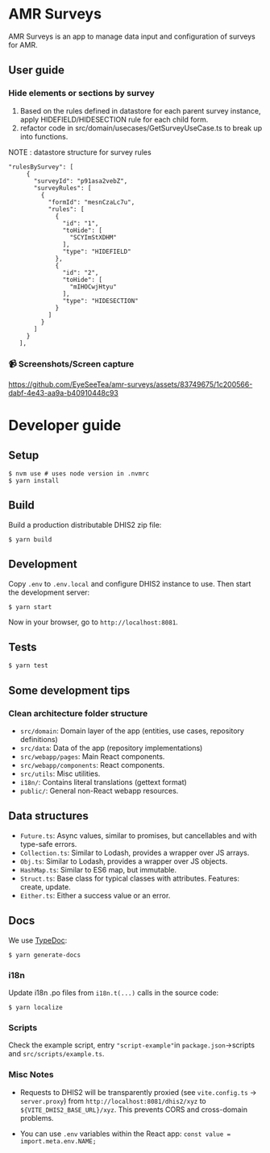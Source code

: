# AMR Surveys
AMR Surveys is an app to manage data input and configuration of surveys for AMR.

## User guide

### Hide elements or sections by survey
1. Based on the rules defined in datastore for each parent survey instance, apply HIDEFIELD/HIDESECTION rule for each child form.
2. refactor code in src/domain/usecases/GetSurveyUseCase.ts to break up into functions.

NOTE : datastore structure for survey rules
 ```
"rulesBySurvey": [
      {
        "surveyId": "p91asa2vebZ",
        "surveyRules": [
          {
            "formId": "mesnCzaLc7u",
            "rules": [
              {
                "id": "1",
                "toHide": [
                  "SCYImStXDHM"
                ],
                "type": "HIDEFIELD"
              },
              {
                "id": "2",
                "toHide": [
                  "mIHOCwjHtyu"
                ],
                "type": "HIDESECTION"
              }
            ]
          }
        ]
      }
    ],

```
### :video_camera: Screenshots/Screen capture

https://github.com/EyeSeeTea/amr-surveys/assets/83749675/1c200566-dabf-4e43-aa9a-b40910448c93

# Developer guide

## Setup

```
$ nvm use # uses node version in .nvmrc
$ yarn install
```

## Build

Build a production distributable DHIS2 zip file:

```
$ yarn build
```

## Development

Copy `.env` to `.env.local` and configure DHIS2 instance to use. Then start the development server:

```
$ yarn start
```

Now in your browser, go to `http://localhost:8081`.

## Tests

```
$ yarn test
```

## Some development tips

### Clean architecture folder structure

-   `src/domain`: Domain layer of the app (entities, use cases, repository definitions)
-   `src/data`: Data of the app (repository implementations)
-   `src/webapp/pages`: Main React components.
-   `src/webapp/components`: React components.
-   `src/utils`: Misc utilities.
-   `i18n/`: Contains literal translations (gettext format)
-   `public/`: General non-React webapp resources.

## Data structures

-   `Future.ts`: Async values, similar to promises, but cancellables and with type-safe errors.
-   `Collection.ts`: Similar to Lodash, provides a wrapper over JS arrays.
-   `Obj.ts`: Similar to Lodash, provides a wrapper over JS objects.
-   `HashMap.ts`: Similar to ES6 map, but immutable.
-   `Struct.ts`: Base class for typical classes with attributes. Features: create, update.
-   `Either.ts`: Either a success value or an error.

## Docs

We use [TypeDoc](https://typedoc.org/example/):

```
$ yarn generate-docs
```

### i18n

Update i18n .po files from `i18n.t(...)` calls in the source code:

```
$ yarn localize
```

### Scripts

Check the example script, entry `"script-example"`in `package.json`->scripts and `src/scripts/example.ts`.

### Misc Notes

-   Requests to DHIS2 will be transparently proxied (see `vite.config.ts` -> `server.proxy`) from `http://localhost:8081/dhis2/xyz` to `${VITE_DHIS2_BASE_URL}/xyz`. This prevents CORS and cross-domain problems.

-   You can use `.env` variables within the React app: `const value = import.meta.env.NAME;`


